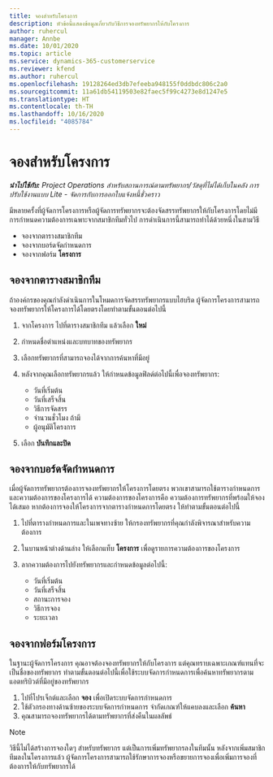 ```yaml
---
title: จองสำหรับโครงการ
description: หัวข้อนี้แสดงข้อมูลเกี่ยวกับวิธีการจองทรัพยากรให้กับโครงการ
author: ruhercul
manager: Annbe
ms.date: 10/01/2020
ms.topic: article
ms.service: dynamics-365-customerservice
ms.reviewer: kfend
ms.author: ruhercul
ms.openlocfilehash: 19128264ed3db7efeeba948155f0ddbdc806c2a0
ms.sourcegitcommit: 11a61db54119503e82faec5f99c4273e8d1247e5
ms.translationtype: HT
ms.contentlocale: th-TH
ms.lasthandoff: 10/16/2020
ms.locfileid: "4085784"
---
```

# <a name="book-to-a-project"></a>จองสำหรับโครงการ

_**นำไปใช้กับ:** Project Operations สำหรับสถานการณ์ตามทรัพยากร/วัสดุที่ไม่ได้เก็บในคลัง การปรับใช้งานแบบ Lite - จัดการกับการออกใบแจ้งหนี้ชั่วคราว_

มีหลายครั้งที่ผู้จัดการโครงการหรือผู้จัดการทรัพยากรจะต้องจัดสรรทรัพยากรให้กับโครงการโดยไม่มีการกำหนดความต้องการเฉพาะจากสมาชิกทีมทั่วไป การดำเนินการนี้สามารถทำได้ด้วยหนึ่งในสามวิธี

- จองจากตารางสมาชิกทีม
- จองจากบอร์ดจัดกำหนดการ
- จองจากฟอร์ม **โครงการ**

## <a name="book-from-the-team-member-grid"></a>จองจากตารางสมาชิกทีม

ถ้าองค์กรของคุณกำลังดำเนินการในโหมดการจัดสรรทรัพยากรแบบไฮบริด ผู้จัดการโครงการสามารถจองทรัพยากรให้โครงการได้โดยตรงโดยทำตามขั้นตอนต่อไปนี้

1. จากโครงการ ไปที่ตารางสมาชิกทีม แล้วเลือก **ใหม่**
2. กำหนดชื่อตำแหน่งและบทบาทของทรัพยากร
3. เลือกทรัพยากรที่สามารถจองได้จากการค้นหาที่มีอยู่
4. หลังจากคุณเลือกทรัพยากรแล้ว ให้กำหนดข้อมูลฟิลด์ต่อไปนี้เพื่อจองทรัพยากร:

    - วันที่เริ่มต้น
    - วันที่เสร็จสิ้น
    - วิธีการจัดสรร
    - จำนวนชั่วโมง ถ้ามี
    - ผู้อนุมัติโครงการ

6. เลือก **บันทึกและปิด**

## <a name="book-from-the-schedule-board"></a>จองจากบอร์ดจัดกำหนดการ

เมื่อผู้จัดการทรัพยากรต้องการจองทรัพยากรให้โครงการโดยตรง พวกเขาสามารถใช้ตารางกำหนดการและความต้องการของโครงการได้ ความต้องการของโครงการคือ ความต้องการทรัพยากรที่พร้อมให้จองได้เสมอ หากต้องการจองให้โครงการจากตารางกำหนดการโดยตรง ให้ทำตามขั้นตอนต่อไปนี้

1. ไปที่ตารางกำหนดการและในเพจทางซ้าย ให้กรองทรัพยากรที่คุณกำลังพิจารณาสำหรับความต้องการ
2. ในบานหน้าต่างด้านล่าง ให้เลือกแท็บ **โครงการ** เพื่อดูรายการความต้องการของโครงการ
3. ลากความต้องการไปยังทรัพยากรและกำหนดข้อมูลต่อไปนี้:

    - วันที่เริ่มต้น
    - วันที่เสร็จสิ้น
    - สถานะการจอง
    - วิธีการจอง
    - ระยะเวลา

## <a name="book-from-the-project-form"></a>จองจากฟอร์มโครงการ

ในฐานะผู้จัดการโครงการ คุณอาจต้องจองทรัพยากรให้กับโครงการ แต่คุณทราบเฉพาะเกณฑ์แทนที่จะเป็นชื่อของทรัพยากร ทำตามขั้นตอนต่อไปนี้เพื่อใช้ระบบจัดการกำหนดการเพื่อค้นหาทรัพยากรตามแอตทริบิวต์ที่มีอยู่ของทรัพยากร 

1. ไปที่โปรเจ็กต์และเลือก **จอง** เพื่อเปิดระบบจัดการกำหนดการ
2. ใช้ตัวกรองทางด้านซ้ายของระบบจัดการกำหนดการ จำกัดเกณฑ์ให้แคบลงและเลือก **ค้นหา**
3. คุณสามารถจองทรัพยากรได้ตามทรัพยากรที่ส่งคืนในผลลัพธ์

> [!NOTE]
> วิธีนี้ไม่ได้สร้างการจองใดๆ สำหรับทรัพยากร แต่เป็นการเพิ่มทรัพยากรลงในทีมนั้น หลังจากเพิ่มสมาชิกทีมลงในโครงการแล้ว ผู้จัดการโครงการสามารถใช้รักษาการจองหรือขยายการจองเพื่อเพิ่มการจองที่ต้องการให้กับทรัพยากรได้
